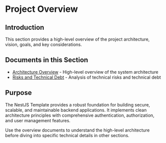 # Project Overview

## Introduction

This section provides a high-level overview of the project architecture, vision, goals, and key considerations.

## Documents in this Section

- [Architecture Overview](./ARCHITECTURE_OVERVIEW.md) - High-level overview of the system architecture
- [Risks and Technical Debt](./risks-technical-debt.md) - Analysis of technical risks and technical debt

## Purpose

The NestJS Template provides a robust foundation for building secure, scalable, and maintainable backend applications. It implements clean architecture principles with comprehensive authentication, authorization, and user management features.

Use the overview documents to understand the high-level architecture before diving into specific technical details in other sections.
